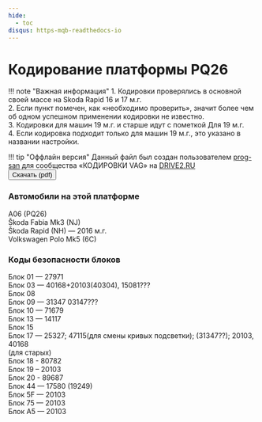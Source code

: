 ```yaml
---
hide:
  - toc
disqus: https-mqb-readthedocs-io
---
```


<style>
  .md-content__button {
    display: none;
  }
</style>

# Кодирование платформы PQ26

!!! note "Важная информация"
    1. Кодировки проверялись в основной своей массе на Skoda Rapid 16 и 17 м.г.  
    2. Если пункт помечен, как «необходимо проверить», значит более чем об одном успешном применении кодировки не известно.  
    3. Кодировки для машин 19 м.г. и старше идут с пометкой Для 19 м.г.  
    4. Если кодировка подходит только для машин 19 м.г., это указано в названии настройки.  

!!! tip "Оффлайн версия"
    Данный файл был создан пользователем [prog-san](https://www.drive2.ru/users/prog-san) для сообщества «КОДИРОВКИ VAG» на [DRIVE2.RU](https://www.drive2.ru/communities/3868/)    
    <button class="pure-material-button-contained" type="button" id="generate" onclick="window.location.href = '../PQ26.pdf';">Скачать (pdf)</button>
       
### Автомобили на этой платформе
A06 (PQ26)  
Škoda Fabia Mk3 (NJ)  
Škoda Rapid (NH) — 2016 м.г.  
Volkswagen Polo Mk5 (6C)  
  
### Коды безопасности блоков
Блок 01 — 27971  
Блок 03 — 40168+20103(40304), 15081???  
Блок 08   
Блок 09 — 31347 03147???  
Блок 10 — 71679  
Блок 13 — 14117  
Блок 15  
Блок 17 — 25327; 47115(для смены кривых подсветки); (31347??); 20103, 40168  
(для старых)  
Блок 18 - 80782  
Блок 19 – 20103  
Блок 20 - 89687  
Блок 44 — 17580 (19249)  
Блок 5F — 20103  
Блок 75 — 20103  
Блок A5 — 20103  


